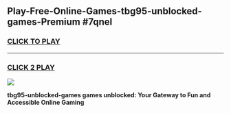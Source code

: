 
## Play-Free-Online-Games-tbg95-unblocked-games-Premium #7qnel
<h3>
<a href="https://premium.freeplayer.one?title=tbg95-unblocked-games&ref=8M">CLICK TO PLAY</a></h3>
<hr>

<h3>
<a href="https://premium.freeplayer.one?title=tbg95-unblocked-games&ref=8M">CLICK 2 PLAY</a>
  
</h3>

<a href="https://premium.freeplayer.one?title=tbg95-unblocked-games&ref=8M"><img src="https://clearcache.store/games.png"></a>


**tbg95-unblocked-games games unblocked: Your Gateway to Fun and Accessible Online Gaming**
